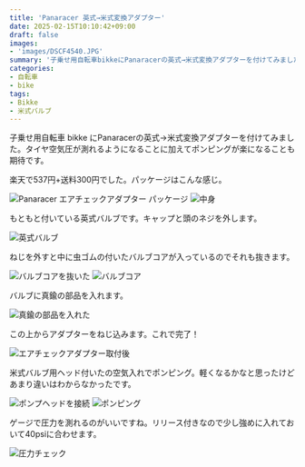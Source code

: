 ```yaml
---
title: 'Panaracer 英式→米式変換アダプター'
date: 2025-02-15T10:10:42+09:00
draft: false
images: 
- 'images/DSCF4540.JPG'
summary: '子乗せ用自転車bikkeにPanaracerの英式→米式変換アダプターを付けてみました。タイヤ空気圧が測れるようになり、ポンピングも楽になりました。虫ゴムが無いので虫ゴム劣化によるパンクリスクもなくなるためおすすめです。'
categories:
- 自転車
- bike
tags:
- Bikke
- 米式バルブ
---
```


子乗せ用自転車 bikke
にPanaracerの英式→米式変換アダプターを付けてみました。タイヤ空気圧が測れるようになることに加えてポンピングが楽になることも期待です。

楽天で537円+送料300円でした。パッケージはこんな感じ。

![Panaracer エアチェックアダプター パッケージ](./images/DSCF4543.JPG) ![中身](./images/DSCF4544.JPG)

もともと付いている英式バルブです。キャップと頭のネジを外します。

![英式バルブ](./images/DSCF4541.JPG)

ねじを外すと中に虫ゴムの付いたバルブコアが入っているのでそれも抜きます。

![バルブコアを抜いた](./images/DSCF4545.JPG) ![バルブコア](./images/DSCF4546.JPG)

バルブに真鍮の部品を入れます。

![真鍮の部品を入れた](./images/DSCF4547.JPG)

この上からアダプターをねじ込みます。これで完了！

![エアチェックアダプター取付後](./images/DSCF4548.JPG)

米式バルブ用ヘッド付いたの空気入れでポンピング。軽くなるかなと思ったけどあまり違いはわからなかったです。

![ポンプヘッドを接続](./images/DSCF4551.JPG) ![ポンピング](./images/DSCF4549.JPG)

ゲージで圧力を測れるのがいいですね。リリース付きなので少し強めに入れておいて40psiに合わせます。

![圧力チェック](./images/DSCF4553.JPG)
